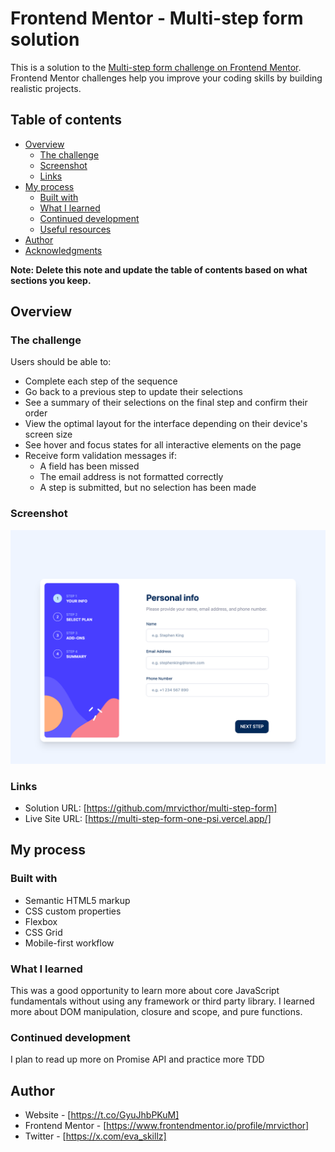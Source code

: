 # Frontend Mentor - Multi-step form solution

This is a solution to the [Multi-step form challenge on Frontend Mentor](https://www.frontendmentor.io/challenges/multistep-form-YVAnSdqQBJ). Frontend Mentor challenges help you improve your coding skills by building realistic projects.

## Table of contents

- [Overview](#overview)
  - [The challenge](#the-challenge)
  - [Screenshot](#screenshot)
  - [Links](#links)
- [My process](#my-process)
  - [Built with](#built-with)
  - [What I learned](#what-i-learned)
  - [Continued development](#continued-development)
  - [Useful resources](#useful-resources)
- [Author](#author)
- [Acknowledgments](#acknowledgments)

**Note: Delete this note and update the table of contents based on what sections you keep.**

## Overview

### The challenge

Users should be able to:

- Complete each step of the sequence
- Go back to a previous step to update their selections
- See a summary of their selections on the final step and confirm their order
- View the optimal layout for the interface depending on their device's screen size
- See hover and focus states for all interactive elements on the page
- Receive form validation messages if:
  - A field has been missed
  - The email address is not formatted correctly
  - A step is submitted, but no selection has been made

### Screenshot

![](./screenshot.png)

### Links

- Solution URL: [https://github.com/mrvicthor/multi-step-form]
- Live Site URL: [https://multi-step-form-one-psi.vercel.app/]

## My process

### Built with

- Semantic HTML5 markup
- CSS custom properties
- Flexbox
- CSS Grid
- Mobile-first workflow

### What I learned

This was a good opportunity to learn more about core JavaScript fundamentals without using any framework or third party library. I learned more about DOM manipulation, closure and scope, and pure functions.

### Continued development

I plan to read up more on Promise API and practice more TDD

## Author

- Website - [https://t.co/GyuJhbPKuM]
- Frontend Mentor - [https://www.frontendmentor.io/profile/mrvicthor]
- Twitter - [https://x.com/eva_skillz]
